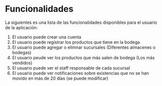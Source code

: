 # Funcionalidades

La siguientes es una lista de las funcionalidades disponibles para el usuario de la aplicación:

1. El usuario puede crear una cuenta
2. El usuario puede registrar los productos que tiene en la bodega
3. El usuario puede agregar o elimnar sucursales (Diferentes almacenes o bodegas)
4. El usuario peude ver los productos que más salen de bodega (Los más vendidos)
5. El usuario puede ver el staff responsable de cada sucursal
6. El usuario puede ver notificaciones sobre existencias que no se han movido en más de 20 días (se puede modificar)
